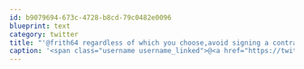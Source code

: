 ```yaml
---
id: b9079694-673c-4728-b8cd-79c0482e0096
blueprint: text
category: twitter
title: "'@frith64 regardless of which you choose,avoid signing a contract. Just encourages bad customer service and no options if it goes bad"
caption: '<span class="username username_linked">@<a href="https://twitter.com/frith64" title="Frithjof">frith64</a></span> regardless of which you choose,avoid signing a contract. Just encourages bad customer service and no options if it goes bad'
---
```

